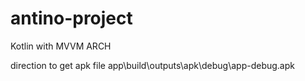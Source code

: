 # antino-project
Kotlin with MVVM ARCH

direction to get apk file
app\build\outputs\apk\debug\app-debug.apk
